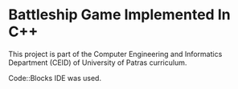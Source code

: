 # Battleship Game Implemented In C++

This project is part of the Computer Engineering and Informatics Department (CEID) of University of Patras curriculum.

Code::Blocks IDE was used.
